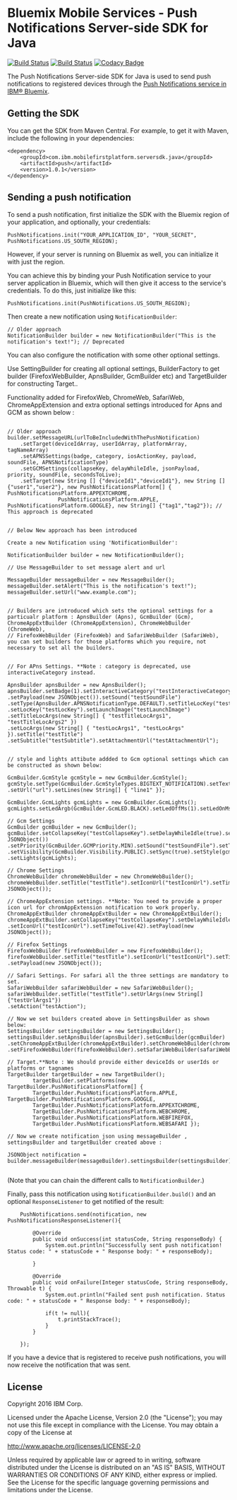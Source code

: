 # Bluemix Mobile Services - Push Notifications Server-side SDK for Java
[![Build Status](https://travis-ci.org/ibm-bluemix-mobile-services/bms-pushnotifications-serversdk-java.svg?branch=master)](https://travis-ci.org/ibm-bluemix-mobile-services/bms-pushnotifications-serversdk-java)
[![Build Status](https://travis-ci.org/ibm-bluemix-mobile-services/bms-pushnotifications-serversdk-java.svg?branch=development)](https://travis-ci.org/ibm-bluemix-mobile-services/bms-pushnotifications-serversdk-java)
[![Codacy Badge](https://api.codacy.com/project/badge/Grade/fe43788a157c4c4b971a8918d29c4469)](https://www.codacy.com/app/ibm-bluemix-mobile-services/bms-pushnotifications-serversdk-java?utm_source=github.com&amp;utm_medium=referral&amp;utm_content=ibm-bluemix-mobile-services/bms-pushnotifications-serversdk-java&amp;utm_campaign=Badge_Grade)

The Push Notifications Server-side SDK for Java is used to send push notifications to registered devices through the [Push Notifications service in IBM® Bluemix](https://console.ng.bluemix.net/docs/services/mobilepush/index.html).

## Getting the SDK

You can get the SDK from Maven Central. For example, to get it with Maven, include the following in your dependencies:

```
<dependency>
	<groupId>com.ibm.mobilefirstplatform.serversdk.java</groupId>
	<artifactId>push</artifactId>
	<version>1.0.1</version>
</dependency>
```

## Sending a push notification

To send a push notification, first initialize the SDK with the Bluemix region of your application, and optionally, your credentials:

```
PushNotifications.init("YOUR_APPLICATION_ID", "YOUR_SECRET", PushNotifications.US_SOUTH_REGION); 
```

However, if your server is running on Bluemix as well, you can initialize it with just the region. 

You can achieve this by binding your Push Notification service to your server application in Bluemix, which will then give it access to the service's credentials. To do this, just initialize like this:

```
PushNotifications.init(PushNotifications.US_SOUTH_REGION);
```

Then create a new notification using `NotificationBuilder`:

```
// Older approach
NotificationBuilder builder = new NotificationBuilder("This is the notification's text!"); // Deprecated

```
You can also configure the notification with some other optional settings.

Use SettingBuilder for creating all optional settings, BuilderFactory to get builder (FirefoxWebBuilder, ApnsBuilder, GcmBuilder etc) and TargetBuilder for constructing Target..

Functionality added for FirefoxWeb, ChromeWeb, SafariWeb, ChromeAppExtension and extra optional settings introduced for Apns and GCM as shown below :

```

// Older approach
builder.setMessageURL(urlToBeIncludedWithThePushNotification)
	.setTarget(deviceIdArray, userIdArray, platformArray, tagNameArray)
	.setAPNSSettings(badge, category, iosActionKey, payload, soundFile, APNSNotificationType)
	.setGCMSettings(collapseKey, delayWhileIdle, jsonPayload, priority, soundFile, secondsToLive);
	.setTarget(new String [] {"deviceId1","deviceId1"}, new String [] {"user1","user2"}, new PushNotificationsPlatform[] { PushNotificationsPlatform.APPEXTCHROME,
				PushNotificationsPlatform.APPLE, PushNotificationsPlatform.GOOGLE}, new String[] {"tag1","tag2"}); // This approach is deprecated


// Below New approach has been introduced

Create a new Notification using 'NotificationBuilder':

NotificationBuilder builder = new NotificationBuilder();

// Use MessageBuilder to set message alert and url

MessageBuilder messageBuilder = new MessageBuilder();
messageBuilder.setAlert("This is the notification's text!");
messageBuilder.setUrl("www.example.com");


// Builders are introduced which sets the optional settings for a particualr platform : ApnsBuilder (Apns), GcmBuilder (Gcm), ChromeAppExtBuilder (ChromeAppExtension), ChromeWebBuilder (ChromeWeb), 
// FirefoxWebBuilder (FirefoxWeb) and SafariWebBuilder (SafariWeb), you can set builders for those platforms which you require, not necessary to set all the builders. 


// For APns Settings. **Note : category is deprecated, use interactiveCategory instead.
	
ApnsBuilder apnsBuilder = new ApnsBuilder();
apnsBuilder.setBadge(1).setInteractiveCategory("testInteractiveCategory").setIosActionKey("testiOSActionKey")
.setPayload(new JSONObject()).setSound("testSoundFile")
.setType(ApnsBuilder.APNSNotificationType.DEFAULT).setTitleLocKey("testTitleLocKey")
.setLocKey("testLocKey").setLaunchImage("testLaunchImage")
.setTitleLocArgs(new String[] { "testTitleLocArgs1", "testTitleLocArgs2" })
.setLocArgs(new String[] { "testLocArgs1", "testLocArgs" }).setTitle("testTitle")
.setSubtitle("testSubtitle").setAttachmentUrl("testAttachmentUrl");


// style and lights attibute addded to Gcm optional settings which can be constructed as shown below:

GcmBuilder.GcmStyle gcmStyle = new GcmBuilder.GcmStyle();
gcmStyle.setType(GcmBuilder.GcmStyleTypes.BIGTEXT_NOTIFICATION).setText("text").setTitle("title")
.setUrl("url").setLines(new String[] { "line1" });

GcmBuilder.GcmLights gcmLights = new GcmBuilder.GcmLights();
gcmLights.setLedArgb(GcmBuilder.GcmLED.BLACK).setLedOffMs(1).setLedOnMs(1);
		
// Gcm Settings	
GcmBuilder gcmBuilder = new GcmBuilder();
gcmBuilder.setCollapseKey("testCollapseKey").setDelayWhileIdle(true).setPayload(new JSONObject())
.setPriority(GcmBuilder.GCMPriority.MIN).setSound("testSoundFile").setTimeToLive(42).setIcon("testIcon")
.setVisibility(GcmBuilder.Visibility.PUBLIC).setSync(true).setStyle(gcmStyle)
.setLights(gcmLights);

// Chrome Settings		
ChromeWebBuilder chromeWebBuilder = new ChromeWebBuilder();
chromeWebBuilder.setTitle("testTitle").setIconUrl("testIconUrl").setTimeToLive(42).setPayload(new JSONObject());

// ChromeAppExtension settings. **Note: You need to provide a proper icon url for chromAppExtension notification to work properly.		
ChromeAppExtBuilder chromeAppExtBuilder = new ChromeAppExtBuilder();
chromeAppExtBuilder.setCollapseKey("testCollapseKey").setDelayWhileIdle(true).setTitle("testTitle")
.setIconUrl("testIconUrl").setTimeToLive(42).setPayload(new JSONObject());

// Firefox Settings		
FirefoxWebBuilder firefoxWebBuilder = new FirefoxWebBuilder();
firefoxWebBuilder.setTitle("testTitle").setIconUrl("testIconUrl").setTimeToLive(42)
.setPayload(new JSONObject());

// Safari Settings. For safari all the three settings are mandatory to set.		
SafariWebBuilder safariWebBuilder = new SafariWebBuilder();
safariWebBuilder.setTitle("testTitle").setUrlArgs(new String[] {"testUrlArgs1"})
.setAction("testAction");

// Now we set builders created above in SettingsBuilder as shown below: 			
SettingsBuilder settingsBuilder = new SettingsBuilder();
settingsBuilder.setApnsBuilder(apnsBuilder).setGcmBuilder(gcmBuilder)
.setChromeAppExtBuilder(chromeAppExtBuilder).setChromeWebBuilder(chromeWebBuilder)
.setFirefoxWebBuilder(firefoxWebBuilder).setSafariWebBuilder(safariWebBuilder);

// Target.**Note : We should provide either deviceIds or userIds or platforms or tagnames
TargetBuilder targetBuilder = new TargetBuilder();
		targetBuilder.setPlatforms(new TargetBuilder.PushNotificationsPlatform[] {
		TargetBuilder.PushNotificationsPlatform.APPLE, TargetBuilder.PushNotificationsPlatform.GOOGLE,
		TargetBuilder.PushNotificationsPlatform.APPEXTCHROME,
		TargetBuilder.PushNotificationsPlatform.WEBCHROME,
		TargetBuilder.PushNotificationsPlatform.WEBFIREFOX,
		TargetBuilder.PushNotificationsPlatform.WEBSAFARI });
		
// Now we create notification json using messageBuilder , settingsBuilder and targetBuilder created above :

JSONObject notification = builder.messageBuilder(messageBuilder).settingsBuilder(settingsBuilder).targetBuilder(targetBuilder).build();
	
```
(Note that you can chain the different calls to `NotificationBuilder`.)

Finally, pass this notification using `NotificationBuilder.build()` and an optional `ResponseListener` to get notified of the result:

```
	PushNotifications.send(notification, new PushNotificationsResponseListener(){

		@Override
		public void onSuccess(int statusCode, String responseBody) {
			System.out.println("Successfully sent push notification! Status code: " + statusCode + " Response body: " + responseBody);
			
		}

		@Override
		public void onFailure(Integer statusCode, String responseBody, Throwable t) {
			System.out.println("Failed sent push notification. Status code: " + statusCode + " Response body: " + responseBody);
				
			if(t != null){
				t.printStackTrace();
			}
		}
			
	});
```

If you have a device that is registered to receive push notifications, you will now receive the notification that was sent.

## License

Copyright 2016 IBM Corp.

Licensed under the Apache License, Version 2.0 (the "License"); you may not use this file except in compliance with the License. You may obtain a copy of the License at

http://www.apache.org/licenses/LICENSE-2.0

Unless required by applicable law or agreed to in writing, software distributed under the License is distributed on an "AS IS" BASIS, WITHOUT WARRANTIES OR CONDITIONS OF ANY KIND, either express or implied. See the License for the specific language governing permissions and limitations under the License.
